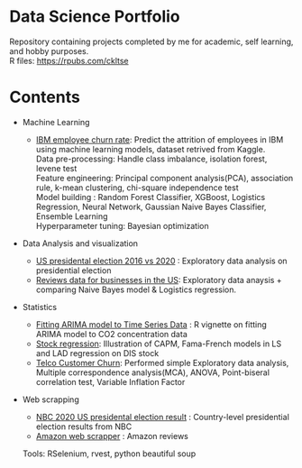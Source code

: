 # Data Science Portfolio
Repository containing projects completed by me for academic, self learning, and hobby purposes. \
R files: https://rpubs.com/ckltse

# Contents
* Machine Learning 
  * [IBM employee churn rate](https://nbviewer.jupyter.org/github/charlottetse33/portfolio/blob/main/IBM_Classification.ipynb): Predict the attrition of employees in IBM using machine learning models, dataset retrived from Kaggle. \
  Data pre-processing: Handle class imbalance, isolation forest, levene test \
  Feature engineering: Principal component analysis(PCA), association rule, k-mean clustering, chi-square independence test \
  Model building : Random Forest Classifier, XGBoost, Logistics Regression, Neural Network, Gaussian Naive Bayes Classifier, Ensemble Learning \
  Hyperparameter tuning: Bayesian optimization 
  

* Data Analysis and visualization
  * [US presidental election 2016 vs 2020](https://rpubs.com/ckltse/810034) : Exploratory data analysis on presidential election 
  * [Reviews data for businesses in the US](https://github.com/charlottetse33/portfolio/blob/main/US%20business%20reviews/Data_mining_review.ipynb): Exploratory data anaysis + comparing Naive Bayes model & Logistics regression. 
 
* Statistics
  * [Fitting ARIMA model to Time Series Data](https://rpubs.com/ckltse/810035) : R vignette on fitting ARIMA model to CO2 concentration data 
  * [Stock regression](https://rpubs.com/ckltse/810395): Illustration of CAPM, Fama-French models in LS and LAD regression on DIS stock
  * [Telco Customer Churn](https://nbviewer.jupyter.org/github/charlottetse33/Data-science-portfolio/blob/main/Telco_Customer_Churn_.ipynb): Performed simple Exploratory data analysis, Multiple correspondence analysis(MCA), ANOVA, Point-biseral correlation test, Variable Inflation Factor

* Web scrapping 
  * [NBC 2020 US presidental election result](https://github.com/charlottetse33/portfolio/blob/main/NBC%20US%20election/web%20scrapping.R) : Country-level presidential election results from NBC 
  * [Amazon web scrapper](https://github.com/charlottetse33/portfolio/blob/main/Amazon%20web%20scrapping/Web_scrapper%20-%20Amazon%20reviews.py) : Amazon reviews 

  Tools: RSelenium, rvest, python beautiful soup


